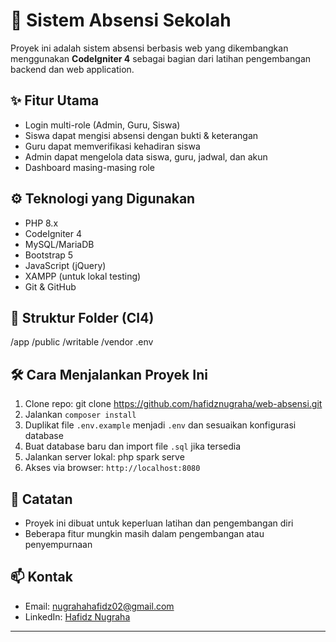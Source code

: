 # 🏫 Sistem Absensi Sekolah

Proyek ini adalah sistem absensi berbasis web yang dikembangkan menggunakan **CodeIgniter 4** sebagai bagian dari latihan pengembangan backend dan web application.

## ✨ Fitur Utama

- Login multi-role (Admin, Guru, Siswa)
- Siswa dapat mengisi absensi dengan bukti & keterangan
- Guru dapat memverifikasi kehadiran siswa
- Admin dapat mengelola data siswa, guru, jadwal, dan akun
- Dashboard masing-masing role

## ⚙️ Teknologi yang Digunakan

- PHP 8.x
- CodeIgniter 4
- MySQL/MariaDB
- Bootstrap 5
- JavaScript (jQuery)
- XAMPP (untuk lokal testing)
- Git & GitHub

## 📁 Struktur Folder (CI4)

/app
/public
/writable
/vendor
.env

## 🛠️ Cara Menjalankan Proyek Ini

1. Clone repo: git clone https://github.com/hafidznugraha/web-absensi.git
2. Jalankan `composer install`
3. Duplikat file `.env.example` menjadi `.env` dan sesuaikan konfigurasi database
4. Buat database baru dan import file `.sql` jika tersedia
5. Jalankan server lokal: php spark serve
6. Akses via browser: `http://localhost:8080`

## 📌 Catatan
- Proyek ini dibuat untuk keperluan latihan dan pengembangan diri
- Beberapa fitur mungkin masih dalam pengembangan atau penyempurnaan

## 📫 Kontak

- Email: nugrahahafidz02@gmail.com
- LinkedIn: [Hafidz Nugraha](https://www.linkedin.com/in/hafidz-nugraha-sisfo-unjani)

---
